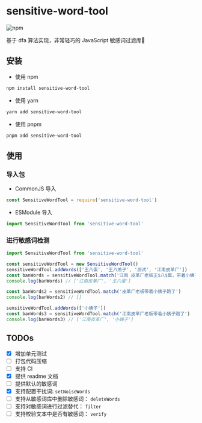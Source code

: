 # sensitive-word-tool

![npm](https://img.shields.io/npm/dm/sensitive-word-tool)

基于 dfa 算法实现，非常轻巧的 JavaScript 敏感词过滤库🚀

## 安装

- 使用 npm

```sh
npm install sensitive-word-tool
```

- 使用 yarn

```sh
yarn add sensitive-word-tool
```

- 使用 pnpm

```sh
pnpm add sensitive-word-tool
```

## 使用

### 导入包

- CommonJS 导入

```js
const SensitiveWordTool = require('sensitive-word-tool')
```

- ESModule 导入

```js
import SensitiveWordTool from 'sensitive-word-tool'
```

### 进行敏感词检测

```ts
import SensitiveWordTool from 'sensitive-word-tool'

const sensitiveWordTool = new SensitiveWordTool()
sensitiveWordTool.addWords(['王八蛋', '王八羔子', '测试', '江南皮革厂'])
const banWords = sensitiveWordTool.match('江南 皮革厂老板王$八$蛋，带着小姨子跑了')
console.log(banWords) // ['江南皮革厂', '王八蛋']

const banWords2 = sensitiveWordTool.match('皮革厂老板带着小姨子跑了')
console.log(banWords2) // []

sensitiveWordTool.addWords(['小姨子'])
const banWords3 = sensitiveWordTool.match('江南皮革厂老板带着小姨子跑了')
console.log(banWords3) // ['江南皮革厂', '小姨子']
```

## TODOs

- [x] 增加单元测试
- [ ] 打包代码压缩
- [ ] 支持 CI
- [x] 提供 readme 文档
- [ ] 提供默认的敏感词
- [x] 支持配置干扰词: `setNoiseWords`
- [ ] 支持从敏感词库中删除敏感词： `deleteWords`
- [ ] 支持对敏感词进行过滤替代： `filter`
- [ ] 支持校验文本中是否有敏感词： `verify`
